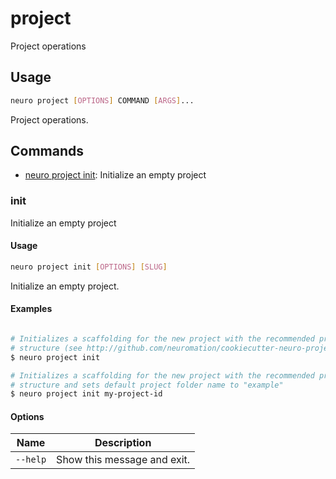 # project

Project operations

## Usage

```bash
neuro project [OPTIONS] COMMAND [ARGS]...
```

Project operations.

## Commands

- [neuro project init](project.md#init): Initialize an empty project

### init

Initialize an empty project

#### Usage

```bash
neuro project init [OPTIONS] [SLUG]
```

Initialize an empty project.

#### Examples

```bash

# Initializes a scaffolding for the new project with the recommended project
# structure (see http://github.com/neuromation/cookiecutter-neuro-project)
$ neuro project init

# Initializes a scaffolding for the new project with the recommended project
# structure and sets default project folder name to "example"
$ neuro project init my-project-id
```

#### Options

| Name     | Description                 |
| -------- | --------------------------- |
| `--help` | Show this message and exit. |
